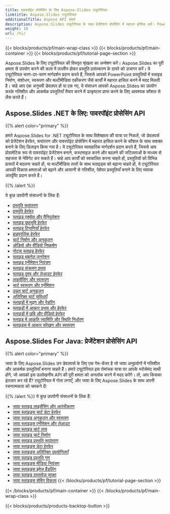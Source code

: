 ```yaml
---
title: पावरपॉइंट प्रोसेसिंग के लिए Aspose.Slides ट्यूटोरियल
linktitle: Aspose.Slides ट्यूटोरियल
additionalTitle: Aspose API संदर्भ
description: Aspose.Slides ट्यूटोरियल के साथ प्रेजेंटेशन प्रोसेसिंग में महारत हासिल करें। PowerPoint प्रेजेंटेशन को कुशलतापूर्वक बनाएँ, संशोधित करें और बेहतर बनाएँ। गतिशील सामग्री हेरफेर में एक्सेल।
weight: 10
url: /hi/
---
```


{{< blocks/products/pf/main-wrap-class >}}
{{< blocks/products/pf/main-container >}}
{{< blocks/products/pf/tutorial-page-section >}}

Aspose.Slides के लिए ट्यूटोरियल की विस्तृत श्रृंखला का अन्वेषण करें। Aspose.Slides का पूरी क्षमता से उपयोग करने की कला में तल्लीन होकर प्रस्तुति प्रसंस्करण के दायरे को उजागर करें। ये ट्यूटोरियल चरण-दर-चरण मार्गदर्शन प्रदान करते हैं, जिससे आपको PowerPoint प्रस्तुतियों में स्लाइड निर्माण, संशोधन, स्वरूपण और मल्टीमीडिया एकीकरण जैसे कार्यों में महारत हासिल करने में मदद मिलती है। चाहे आप एक अनुभवी डेवलपर हों या एक नए, ये संसाधन आपको Aspose.Slides का उपयोग करके गतिशील और आकर्षक प्रस्तुतियाँ तैयार करने में उत्कृष्टता प्राप्त करने के लिए आवश्यक कौशल से लैस करते हैं।

## Aspose.Slides .NET के लिए: पावरपॉइंट प्रोसेसिंग API
{{% alert color="primary" %}}

हमारे Aspose.Slides for .NET ट्यूटोरियल के साथ विशेषज्ञता की यात्रा पर निकलें, जो डेवलपर्स को प्रेजेंटेशन हेरफेर, रूपांतरण और पावरपॉइंट प्रोसेसिंग में महारत हासिल करने के कौशल के साथ सशक्त बनाने के लिए डिज़ाइन किया गया है। ये ट्यूटोरियल व्यावहारिक मार्गदर्शन प्रदान करते हैं, जिससे आप प्रोग्रामेटिक रूप से पावरपॉइंट प्रेजेंटेशन बनाने, कस्टमाइज़ करने और बदलने की जटिलताओं के माध्यम से सहजता से नेविगेट कर सकते हैं। चाहे आप कार्यों को स्वचालित करना चाहते हों, प्रस्तुतियों को विभिन्न प्रारूपों में बदलना चाहते हों, या मल्टीमीडिया तत्वों के साथ स्लाइड्स को बढ़ाना चाहते हों, ये ट्यूटोरियल आपकी विकास क्षमताओं को बढ़ाने और आसानी से गतिशील, पेशेवर प्रस्तुतियाँ बनाने के लिए व्यापक अंतर्दृष्टि प्रदान करते हैं।

{{% /alert %}}

ये कुछ उपयोगी संसाधनों के लिंक हैं:
- [प्रस्तुति रूपांतरण](./net/presentation-conversion/)
- [प्रस्तुति हेरफेर](./net/presentation-manipulation/)
- [स्लाइड एक्सेस और मैनिपुलेशन](./net/slide-access-and-manipulation/)
- [स्लाइड पृष्ठभूमि हेरफेर](./net/slide-background-manipulation/)
- [स्लाइड टिप्पणियाँ हेरफेर](./net/slide-comments-manipulation/)
- [हाइपरलिंक हेरफेर](./net/hyperlink-manipulation/)
- [चार्ट निर्माण और अनुकूलन](./net/chart-creation-and-customization/)
- [ऑडियो और वीडियो निष्कर्षण](./net/audio-and-video-extraction/)
- [नोट्स स्लाइड हेरफेर](./net/notes-slide-manipulation/)
- [स्लाइड थंबनेल जनरेशन](./net/slide-thumbnail-generation/)
- [स्लाइड एनीमेशन नियंत्रण](./net/slide-animation-control/)
- [स्लाइड संक्रमण प्रभाव](./net/slide-transition-effects/)
- [स्लाइड दृश्य और लेआउट हेरफेर](./net/slide-view-and-layout-manipulation/)
- [लाइसेंसिंग और स्वरूपण](./net/licensing-and-formatting/)
- [चार्ट स्वरूपण और एनीमेशन](./net/chart-formatting-and-animation/)
- [उन्नत चार्ट अनुकूलन](./net/advanced-chart-customization/)
- [अतिरिक्त चार्ट सुविधाएँ](./net/additional-chart-features/)
- [स्लाइडों में मुद्रण और रेंडरिंग](./net/printing-and-rendering-in-slides/)
- [स्लाइडों में आकार प्रभाव और हेरफेर](./net/shape-effects-and-manipulation-in-slides/)
- [स्लाइडों में छवि और वीडियो हेरफेर](./net/image-and-video-manipulation-in-slides/)
- [स्लाइड में आकृति ज्यामिति और स्थिति निर्धारण](./net/shape-geometry-and-positioning-in-slides/)
- [स्लाइड्स में आकार संरेखण और स्वरूपण](./net/shape-alignment-and-formatting-in-slides/)

## Aspose.Slides For Java: प्रेजेंटेशन प्रोसेसिंग API
{{% alert color="primary" %}}

जावा के लिए Aspose.Slides उन डेवलपर्स के लिए एक गेम-चेंजर है जो जावा अनुप्रयोगों में गतिशील और आकर्षक प्रस्तुतियाँ बनाना चाहते हैं। हमारे ट्यूटोरियल इस रोमांचक यात्रा पर आपके भरोसेमंद साथी होंगे, जो आपको इस उल्लेखनीय API की पूरी क्षमता को अनलॉक करने में मदद करेंगे। तो, आप किसका इंतज़ार कर रहे हैं? ट्यूटोरियल में गोता लगाएँ, और जावा के लिए Aspose.Slides के साथ अपनी रचनात्मकता को चमकने दें!

{{% /alert %}}
ये कुछ उपयोगी संसाधनों के लिंक हैं:
- [जावा स्लाइड लाइसेंसिंग और आरंभीकरण](./java/licensing-and-initialization)
- [जावा स्लाइड्स चार्ट डेटा हेरफेर](./java/chart-data-manipulation)
- [जावा स्लाइड अनुकूलन और स्वरूपण](./java/customization-and-formatting)
- [जावा स्लाइड्स एनीमेशन और लेआउट](./java/animation-and-layout)
- [जावा स्लाइड चार्ट तत्व](./java/chart-elements)
- [जावा स्लाइड चार्ट निर्माण](./java/chart-creation)
- [जावा स्लाइड प्रस्तुति रूपांतरण](./java/presentation-conversion)
- [जावा स्लाइड्स डेटा हेरफेर](./java/data-manipulation)
- [जावा स्लाइड्स अतिरिक्त उपयोगिताएँ](./java/additional-utilities/)
- [जावा स्लाइड प्रस्तुति गुण](./java/presentation-properties/)
- [जावा स्लाइड्स मीडिया नियंत्रण](./java/media-controls/)
- [जावा स्लाइड्स इमेज हैंडलिंग](./java/image-handling/)
- [जावा स्लाइड दस्तावेज़ सुरक्षा](./java/document-protection/)
- [जावा स्लाइड्स सेविंग विकल्प](./java/saving-options/)
{{< /blocks/products/pf/tutorial-page-section >}}

{{< /blocks/products/pf/main-container >}}
{{< /blocks/products/pf/main-wrap-class >}}

{{< blocks/products/products-backtop-button >}}
